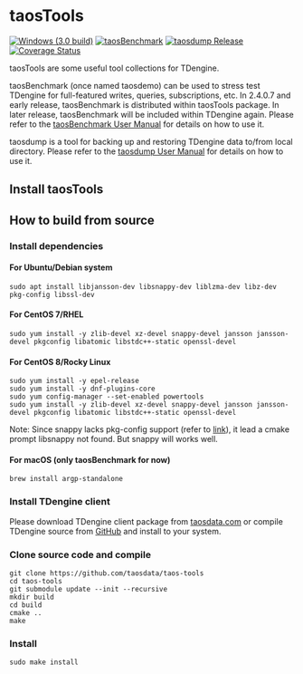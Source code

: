 # taosTools

[![Windows (3.0 build)](https://github.com/taosdata/taos-tools/actions/workflows/windows-build-for3.0.yml/badge.svg)](https://github.com/taosdata/taos-tools/actions/workflows/windows-build-for3.0.yml)
[![taosBenchmark](https://github.com/taosdata/taos-tools/actions/workflows/ci-taosBenchmark-release.yml/badge.svg)](https://github.com/taosdata/taos-tools/actions/workflows/ci-taosBenchmark-release.yml)
[![taosdump Release](https://github.com/taosdata/taos-tools/actions/workflows/ci-taosdump-release.yml/badge.svg)](https://github.com/taosdata/taos-tools/actions/workflows/ci-taosdump-release.yml)
[![Coverage Status](https://coveralls.io/repos/github/taosdata/taos-tools/badge.svg?branch=develop)](https://coveralls.io/github/taosdata/taos-tools?branch=develop)

taosTools are some useful tool collections for TDengine.

taosBenchmark (once named taosdemo) can be used to stress test TDengine
for full-featured writes, queries, subscriptions, etc. In 2.4.0.7 and early release, taosBenchmark is distributed within taosTools package. In later release, taosBenchmark will be included within TDengine again. Please refer to
the [taosBenchmark User Manual](https://docs.tdengine.com/reference/taosbenchmark)
for details on how to use it.

taosdump is a tool for backing up and restoring TDengine data to/from local directory.
Please refer to the [taosdump User Manual](https://docs.tdengine.com/reference/taosdump)
for details on how to use it.

## Install taosTools

## How to build from source

### Install dependencies

#### For Ubuntu/Debian system

```
sudo apt install libjansson-dev libsnappy-dev liblzma-dev libz-dev pkg-config libssl-dev
```

#### For CentOS 7/RHEL

```
sudo yum install -y zlib-devel xz-devel snappy-devel jansson jansson-devel pkgconfig libatomic libstdc++-static openssl-devel
```

#### For CentOS 8/Rocky Linux

```
sudo yum install -y epel-release
sudo yum install -y dnf-plugins-core
sudo yum config-manager --set-enabled powertools
sudo yum install -y zlib-devel xz-devel snappy-devel jansson jansson-devel pkgconfig libatomic libstdc++-static openssl-devel
```

Note: Since snappy lacks pkg-config support (refer to [link](https://github.com/google/snappy/pull/86)),
it lead a cmake prompt libsnappy not found. But snappy will works well.

#### For macOS (only taosBenchmark for now)

```
brew install argp-standalone
```

### Install TDengine client

Please download TDengine client package from [taosdata.com](https://www.taosdata.com/cn/all-downloads/)
or compile TDengine source from [GitHub](github.com/taosdata/TDengine)
and install to your system.

### Clone source code and compile

```
git clone https://github.com/taosdata/taos-tools
cd taos-tools
git submodule update --init --recursive
mkdir build
cd build
cmake ..
make
```

### Install

```
sudo make install
```
